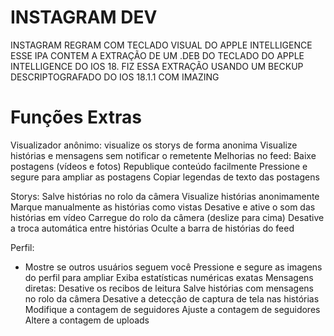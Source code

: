 # INSTAGRAM DEV
INSTAGRAM REGRAM COM TECLADO VISUAL DO APPLE INTELLIGENCE 
ESSE IPA CONTEM A EXTRAÇÃO DE UM .DEB DO TECLADO DO APPLE INTELLIGENCE DO IOS 18.
FIZ ESSA EXTRAÇÃO USANDO UM BECKUP DESCRIPTOGRAFADO DO IOS 18.1.1 COM IMAZING 

# Funções Extras
Visualizador anônimo: visualize os storys de forma anonima 
Visualize histórias e mensagens sem notificar o remetente
Melhorias no feed:
Baixe postagens (vídeos e fotos)
Republique conteúdo facilmente
Pressione e segure para ampliar as postagens
Copiar legendas de texto das postagens

Storys:
Salve histórias no rolo da câmera
Visualize histórias anonimamente
Marque manualmente as histórias como vistas
Desative e ative o som das histórias em vídeo
Carregue do rolo da câmera (deslize para cima)
Desative a troca automática entre histórias
Oculte a barra de histórias do feed

Perfil:
* Mostre se outros usuários seguem você
Pressione e segure as imagens do perfil para ampliar
Exiba estatísticas numéricas exatas
Mensagens diretas:
Desative os recibos de leitura
Salve histórias com mensagens no rolo da câmera
Desative a detecção de captura de tela nas histórias
Modifique a contagem de seguidores
Ajuste a contagem de seguidores
Altere a contagem de uploads
